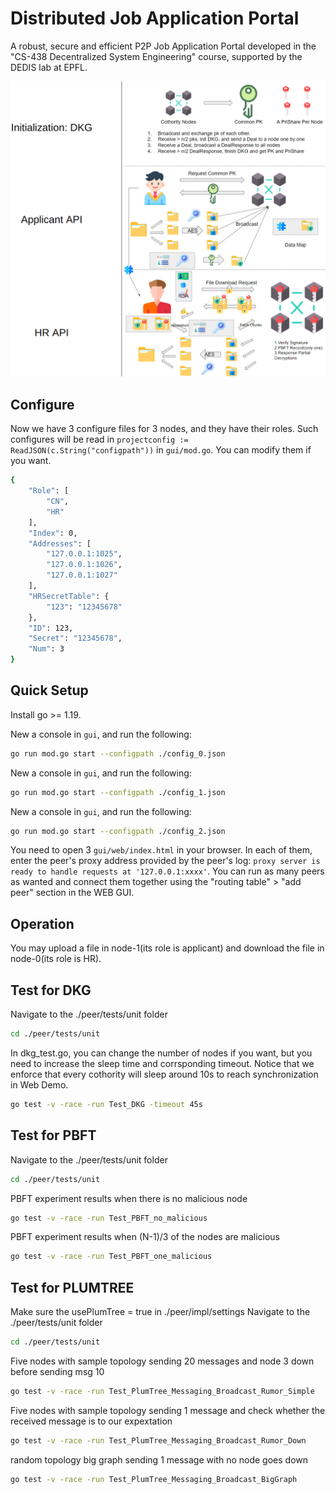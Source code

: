 # Distributed Job Application Portal

A robust, secure and efficient P2P Job Application Portal developed in the "CS-438 Decentralized System Engineering" course, supported by the DEDIS lab at EPFL.

![Example](docs/example.png)

## Configure
Now we have 3 configure files for 3 nodes, and they have their roles. Such configures will be read in `projectconfig := ReadJSON(c.String("configpath"))` in `gui/mod.go`. You can modify them if you want.
```sh
{
    "Role": [
        "CN",
        "HR"
    ],
    "Index": 0,
    "Addresses": [   
        "127.0.0.1:1025",
        "127.0.0.1:1026",
        "127.0.0.1:1027"
    ],
    "HRSecretTable": {
        "123": "12345678"
    },
    "ID": 123,
    "Secret": "12345678",
    "Num": 3
}
```



## Quick Setup

Install go >= 1.19.

New a console in `gui`, and run the following:

```sh
go run mod.go start --configpath ./config_0.json
```

New a console in `gui`, and run the following:

```sh
go run mod.go start --configpath ./config_1.json
```

New a console in `gui`, and run the following:

```sh
go run mod.go start --configpath ./config_2.json
```

You need to open 3 `gui/web/index.html` in your browser. In each of them, enter the peer's proxy
address provided by the peer's log: `proxy server is ready to handle requests at
'127.0.0.1:xxxx'`. You can run as many peers as wanted and connect them together
using the "routing table" > "add peer" section in the WEB GUI.

## Operation

You may upload a file in node-1(its role is applicant) and download the file in node-0(its role is HR).

## Test for DKG

Navigate to the ./peer/tests/unit folder

```sh
cd ./peer/tests/unit
```

In dkg_test.go, you can change the number of nodes if you want, but you need to increase the sleep time and corrsponding timeout. Notice that we enforce that every cothority will sleep around 10s to reach synchronization in Web Demo.
```sh
go test -v -race -run Test_DKG -timeout 45s
```


## Test for PBFT

Navigate to the ./peer/tests/unit folder

```sh
cd ./peer/tests/unit
```

PBFT experiment results when there is no malicious node

```sh
go test -v -race -run Test_PBFT_no_malicious
```

PBFT experiment results when (N-1)/3 of the nodes are malicious

```sh
go test -v -race -run Test_PBFT_one_malicious
```


## Test for PLUMTREE
Make sure the usePlumTree = true in ./peer/impl/settings 
Navigate to the ./peer/tests/unit folder

```sh
cd ./peer/tests/unit
```

Five nodes with sample topology sending 20 messages and node 3 down before sending msg 10

```sh
go test -v -race -run Test_PlumTree_Messaging_Broadcast_Rumor_Simple
```

Five nodes with sample topology sending 1 message and check whether the received message is to our expextation
```sh
go test -v -race -run Test_PlumTree_Messaging_Broadcast_Rumor_Down
```

random topology big graph sending 1 message with no node goes down
```sh
go test -v -race -run Test_PlumTree_Messaging_Broadcast_BigGraph
```
